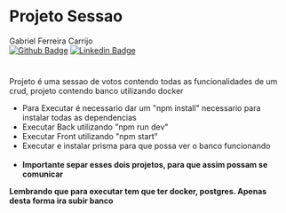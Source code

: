 # Projeto Sessao

Gabriel Ferreira Carrijo 
<br>
[![Github Badge](https://img.shields.io/badge/-Github-000?style=flat-square&logo=Github&logoColor=white&link=https://github.com/fagnerpsantos)](https://github.com/GabrielFCarrijo)
[![Linkedin Badge](https://img.shields.io/badge/-LinkedIn-blue?style=flat-square&logo=Linkedin&logoColor=white&link=https://www.linkedin.com/in/fagnerpsantos/)](https://br.linkedin.com/in/gabriel-carrijo-a371ab205?trk=people-guest_people_search-card)

#

Projeto é uma sessao de votos contendo todas as funcionalidades de um crud, projeto contendo banco utilizando docker

- Para Executar é necessario dar um "npm install" necessario para instalar todas as dependencias
- Executar Back utilizando "npm run dev"
- Executar Front utilizando "npm start"
- Executar e instalar prisma para que possa ver o banco funcionando
<br><br>
- <b>Importante separ esses dois projetos, para que assim possam se comunicar</b>

<b>Lembrando que para executar tem que ter docker, postgres. Apenas desta forma ira subir banco</b>
